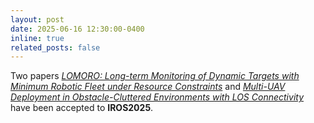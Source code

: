```yaml
---
layout: post
date: 2025-06-16 12:30:00-0400
inline: true
related_posts: false
---
```


Two papers <a href="https://shuaikang-wang.github.io/" target="_blank"><i>LOMORO: Long-term Monitoring of Dynamic Targets with Minimum Robotic Fleet under Resource Constraints</i></a>
and <a href="https://shuaikang-wang.github.io/" target="_blank"><i>Multi-UAV Deployment in Obstacle-Cluttered Environments with LOS Connectivity</i></a> have been accepted to <b>IROS2025</b>.

